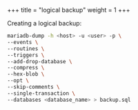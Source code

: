 +++
title = "logical backup"
weight = 1
+++

Creating a logical backup:

```sh
mariadb-dump -h <host> -u <user> -p \
--events \
--routines \
--triggers \
--add-drop-database \
--compress \
--hex-blob \
--opt \
--skip-comments \
--single-transaction \
--databases <database_name> > backup.sql
```
